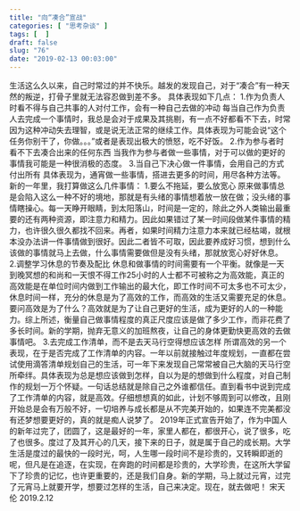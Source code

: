 ```yaml
---
title: "向“凑合”宣战"
categories: [ "思考杂谈" ]
tags: [  ]
draft: false
slug: "76"
date: "2019-02-13 00:03:00"
---
```




生活这么久以来，自己时常过的并不快乐。越发的发现自己，对于“凑合”有一种天然的叛逆，打骨子里就无法容忍做到差不多。 具体表现如下几点： 1.作为负责人时看不得与自己共事的人对付工作，会有一种自己去做的冲动 每当自己作为负责人去完成一个事情时，我总是会对于成果及其挑剔，有一点不好都看不下去，时常因为这种冲动失去理智，或是说无法正常的继续工作。具体表现为可能会说“这个任务你别干了，你做。。。”或者是表现出极大的愤怒，吃不好饭。 2.作为参与者时看不下去凑合出来的任何东西 当我作为参与者做一些事情，对于可以做的更好的事情我可能是一种很消极的态度。 3.当自己下决心做一件事情，会用自己的方式付出所有 具体表现为，通宵做一些事情，搭进去更多的时间，用尽各种方法等。 新的一年里，我打算做这么几件事情： 1.要么不拖延，要么放宽心 原来做事情总是会陷入这么一种不好的境地，那就是有头绪的事情想着放一放在做；没头绪的事情瞎操心。每一天睁开眼睛，到太阳落山，时间是一定的，除此之外人类输出最重要的还有两种资源，即注意力和精力。因此如果错过了某一时间段做某件事情的精力，也许很久很久都找不回来。再者，如果时间精力注意力本来就已经枯竭，就根本没办法讲一件事情做到很好。因此二者皆不可取，因此要养成好习惯，想到什么该做的事情就马上去做，什么事情需要做但是没有头绪，那就放宽心好好休息。 2.调整学习休息的节奏及配比 休息和做事情的时间需要有一个平衡。就像是一天到晚冥想的和尚和一天恨不得工作25小时的人士都不可被称之为高效能，真正的高效能是在单位时间内做到工作输出的最大化，即工作时间不可太多也不可太少，休息时间一样，充分的休息是为了高效的工作，而高效的生活又需要充足的休息。要问高效是为了什么？高效就是为了让自己更好的生活，成为更好的人的一种能力。综上所述，衡量自己做事情程度的真正尺度应该是做了多少工作，而非花费了多长时间。新的学期，抛弃无意义的加班熬夜，让自己的身体更勤快更高效的去做事情吧。 3.去完成工作清单，而不是去天马行空得想应该怎样 所谓高效的另一个表现，在于是否完成了工作清单的内容。一年以前就接触过年度规划，一直都在尝试使用滴答清单规划自己的生活，可一年下来发现自己常常被自己大脑的天马行空所牵绊。具体表现为总是想应该做到怎样，自以为是的想做到什么程度，对自己制作的规划一万个怀疑。一句话总结就是除自己之外谁都信任。直到看书中说到完成了工作清单的内容，就是高效。仔细想想真的如此，计划不够周到可以修改，且刚开始总是会有万般不好，一切培养与成长都是从不完美开始的，如果连不完美都没有还梦想要更好的，真的就是痴人说梦了。 2019年正式宣告开始了，作为中国人的新年过完了，团圆了，这是最好的一年，家里人都在，都很开心，说了很多，吃了也很多。度过了及其开心的几天，接下来的日子，就是属于自己的成长期。大学生活是度过的最快的一段时光，呵，人生哪一段时间不是珍贵的，又转瞬即逝的呢，但凡是在追逐，在实现，在奔跑的时间都是珍贵的，大学珍贵，在这所大学留下了珍贵的记忆，也许更重要的，还是我们自身。新的学期，马上就过元宵，过完了元宵马上就要开学，想要过怎样的生活，自己来决定。现在，就去做吧！ 宋天伦 2019.2.12